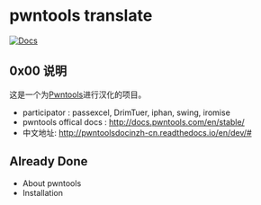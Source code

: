 # pwntools translate
[![Docs](https://readthedocs.org/projects/pwntoolsdocinzh-cn/badge/?version=dev)](http://pwntoolsdocinzh-cn.readthedocs.io/en/dev/?badge=dev)

## 0x00 说明

这是一个为[Pwntools](https://github.com/Gallopsled/pwntools)进行汉化的项目。

* participator : passexcel, DrimTuer, iphan, swing, iromise
* pwntools offical docs : http://docs.pwntools.com/en/stable/
* 中文地址: http://pwntoolsdocinzh-cn.readthedocs.io/en/dev/#

## Already Done

- About pwntools
- Installation
